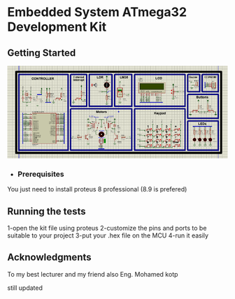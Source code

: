 # Embedded System ATmega32 Development Kit




## Getting Started
![Cover](https://github.com/mhmdreda99/Embedded_System_ATmega32-Kit/blob/master/snapshoot.PNG)

- ### Prerequisites
You just need to install proteus 8 professional (8.9 is prefered)



## Running the tests

 1-open the kit file using proteus 
 2-customize the pins and ports to be suitable to your project
 3-put your .hex file on the MCU 
 4-run it easily


## Acknowledgments

  To my best lecturer and my friend also Eng. Mohamed kotp

still updated
